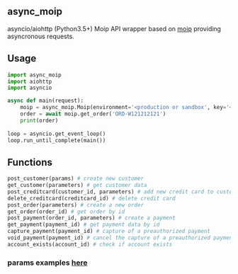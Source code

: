 ## async_moip
asyncio/aiohttp (Python3.5+) Moip API wrapper based on [moip](https://pypi.org/project/moip/) providing asyncronous requests.

## Usage

```python
import async_moip
import aiohttp
import asyncio

async def main(request):
    moip = async_moip.Moip(environment='<production or sandbox', key='<key>', token='<token>')
    order = await moip.get_order('ORD-W121212121')
    print(order)
    
loop = asyncio.get_event_loop()
loop.run_until_complete(main())
```
## Functions 

```python
post_customer(params) # create new customer 
get_customer(parameters) # get customer data
post_creditcard(customer_id, parameters) # add new credit card to customer account
delete_creditcard(creditcard_id) # delete credit card
post_order(parameters) # create a new order
get_order(order_id) # get order by id
post_payment(order_id, parameters) # create a payment
get_payment(payment_id) # get payment data by id
capture_payment(payment_id) # capture of a preauthorized payment
void_payment(payment_id) # cancel the capture of a preauthorized payment
account_exists(account_id) # check if account exists
```
### params examples [here](https://dev.moip.com.br/page/api-reference)